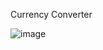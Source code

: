 Currency Converter

![image](https://github.com/oleeey/currency-converter/assets/117094162/eaa6d929-5c25-44d7-bcbd-975bcb49771c)
